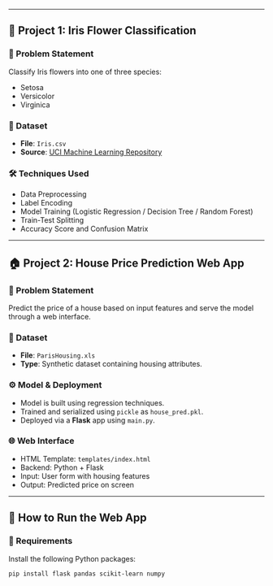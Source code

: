 
---

## 🌸 Project 1: Iris Flower Classification

### 📌 Problem Statement

Classify Iris flowers into one of three species:
- Setosa
- Versicolor
- Virginica

### 📂 Dataset

- **File**: `Iris.csv`
- **Source**: [UCI Machine Learning Repository](https://archive.ics.uci.edu/ml/datasets/iris)

### 🛠️ Techniques Used

- Data Preprocessing
- Label Encoding
- Model Training (Logistic Regression / Decision Tree / Random Forest)
- Train-Test Splitting
- Accuracy Score and Confusion Matrix

---

## 🏠 Project 2: House Price Prediction Web App

### 📌 Problem Statement

Predict the price of a house based on input features and serve the model through a web interface.

### 📂 Dataset

- **File**: `ParisHousing.xls`
- **Type**: Synthetic dataset containing housing attributes.

### ⚙️ Model & Deployment

- Model is built using regression techniques.
- Trained and serialized using `pickle` as `house_pred.pkl`.
- Deployed via a **Flask** app using `main.py`.

### 🌐 Web Interface

- HTML Template: `templates/index.html`
- Backend: Python + Flask
- Input: User form with housing features
- Output: Predicted price on screen

---

## 🚀 How to Run the Web App

### 🔧 Requirements

Install the following Python packages:

```bash
pip install flask pandas scikit-learn numpy
